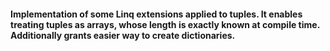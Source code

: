 <h4>
	Implementation of some Linq extensions applied to tuples.
	It enables treating tuples as arrays, whose length is exactly known at compile time.
	Additionally grants easier way to create dictionaries.
</h4>